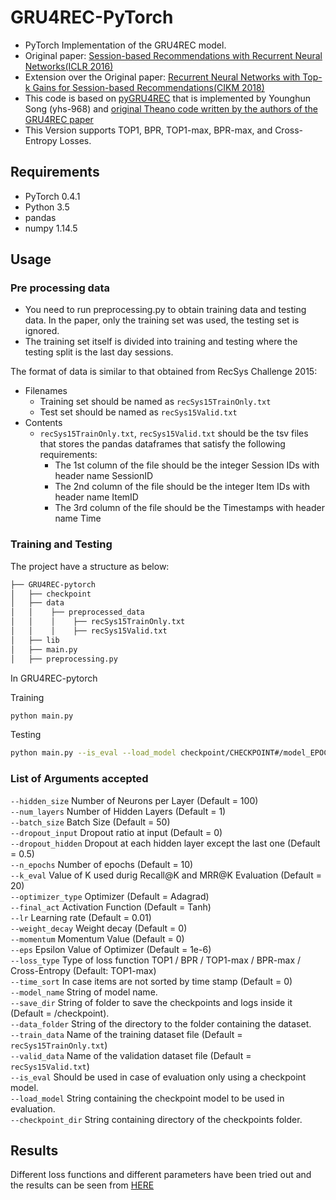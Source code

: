 # GRU4REC-PyTorch
- PyTorch Implementation of the GRU4REC model.
- Original paper: [Session-based Recommendations with Recurrent Neural Networks(ICLR 2016)](https://arxiv.org/pdf/1511.06939.pdf)
- Extension over the Original paper: [Recurrent Neural Networks with Top-k Gains for Session-based
Recommendations(CIKM 2018)](https://arxiv.org/abs/1706.03847)
- This code is based on [pyGRU4REC](https://github.com/yhs-968/pyGRU4REC) that is implemented by Younghun Song (yhs-968) and [original Theano code written by the authors of the GRU4REC paper](https://github.com/hidasib/GRU4Rec)
- This Version supports TOP1, BPR, TOP1-max, BPR-max, and Cross-Entropy Losses.

## Requirements
- PyTorch 0.4.1
- Python 3.5
- pandas
- numpy 1.14.5

## Usage

### Pre processing data
- You need to run preprocessing.py to obtain training data and testing data. In the paper, only the training set was used, the testing set is ignored.
- The training set itself is divided into training and testing where the testing split is the last day sessions.

The format of data is similar to that obtained from RecSys Challenge 2015:
- Filenames
    - Training set should be named as `recSys15TrainOnly.txt`
    - Test set should be named as `recSys15Valid.txt`
- Contents
    - `recSys15TrainOnly.txt`, `recSys15Valid.txt` should be the tsv files that stores the pandas dataframes that satisfy the following requirements:
        - The 1st column of the file should be the integer Session IDs with header name SessionID
        - The 2nd column of the file should be the integer Item IDs with header name ItemID
        - The 3rd column of the file should be the Timestamps with header name Time
        
### Training and Testing
The project have a structure as below:

```bash
├── GRU4REC-pytorch
│   ├── checkpoint
│   ├── data
│   │    ├── preprocessed_data
│   │    │    ├── recSys15TrainOnly.txt
│   │    │    ├── recSys15Valid.txt
│   ├── lib
│   ├── main.py
│   ├── preprocessing.py
```

In GRU4REC-pytorch

Training 
```bash
python main.py
```

Testing
```bash
python main.py --is_eval --load_model checkpoint/CHECKPOINT#/model_EPOCH#.pt
```
### List of Arguments accepted
```--hidden_size``` Number of Neurons per Layer (Default = 100) <br>
```--num_layers``` Number of Hidden Layers (Default = 1) <br>
```--batch_size``` Batch Size (Default = 50) <br>
```--dropout_input``` Dropout ratio at input (Default = 0) <br>
```--dropout_hidden``` Dropout at each hidden layer except the last one (Default = 0.5) <br>
```--n_epochs``` Number of epochs (Default = 10) <br>
```--k_eval``` Value of K used durig Recall@K and MRR@K Evaluation (Default = 20) <br>
```--optimizer_type``` Optimizer (Default = Adagrad) <br>
```--final_act``` Activation Function (Default = Tanh) <br>
```--lr``` Learning rate (Default = 0.01) <br>
```--weight_decay``` Weight decay (Default = 0) <br>
```--momentum``` Momentum Value (Default = 0)  <br>
```--eps``` Epsilon Value of Optimizer (Default = 1e-6)  <br>
```--loss_type``` Type of loss function TOP1 / BPR / TOP1-max / BPR-max / Cross-Entropy (Default: TOP1-max) <br>
```--time_sort``` In case items are not sorted by time stamp (Default = 0) <br>
```--model_name``` String of model name. <br>
```--save_dir```  String of folder to save the checkpoints and logs inside it (Default = /checkpoint).<br>
```--data_folder``` String of the directory to the folder containing the dataset. <br>
```--train_data```  Name of the training dataset file (Default = `recSys15TrainOnly.txt`)<br>
```--valid_data```  Name of the validation dataset file (Default = `recSys15Valid.txt`)<br>
```--is_eval``` Should be used in case of evaluation only using a checkpoint model. <br>
```--load_model``` String containing the checkpoint model to be used in evaluation. <br>
```--checkpoint_dir```  String containing directory of the checkpoints folder. <br>


## Results

Different loss functions and different parameters have been tried out and the results can be seen from [HERE](https://docs.google.com/spreadsheets/d/19z6zFEY6pC0msi3wOQLk_kJsvqF8xnGOJPUGhQ36-wI/edit#gid=0)
